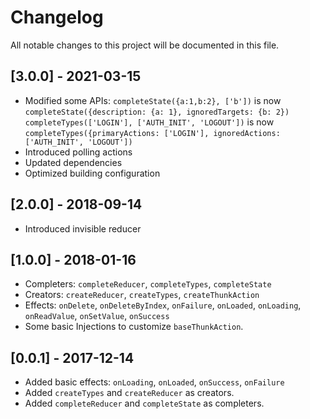 # Changelog

All notable changes to this project will be documented in this file.

## [3.0.0] - 2021-03-15
- Modified some APIs:
`completeState({a:1,b:2}, ['b'])` is now `completeState({description: {a: 1}, ignoredTargets: {b: 2})`
`completeTypes(['LOGIN'], ['AUTH_INIT', 'LOGOUT'])` is now `completeTypes({primaryActions: ['LOGIN'], ignoredActions: ['AUTH_INIT', 'LOGOUT'])`
- Introduced polling actions
- Updated dependencies
- Optimized building configuration

## [2.0.0] - 2018-09-14
- Introduced invisible reducer

## [1.0.0] - 2018-01-16
- Completers: `completeReducer`, `completeTypes`, `completeState`
- Creators: `createReducer`, `createTypes`, `createThunkAction`
- Effects: `onDelete`, `onDeleteByIndex`, `onFailure`, `onLoaded`, `onLoading`, `onReadValue`, `onSetValue`, `onSuccess`
- Some basic Injections to customize `baseThunkAction`.


## [0.0.1] - 2017-12-14
- Added basic effects: `onLoading`,  `onLoaded`, `onSuccess`, `onFailure`
- Added `createTypes` and `createReducer` as creators.
- Added `completeReducer` and `completeState` as completers.
